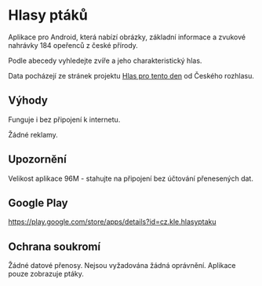 # Hlasy ptáků

Aplikace pro Android, která nabízí obrázky, základní informace a
zvukové nahrávky 184 opeřenců z české přírody.

Podle abecedy vyhledejte zvíře a jeho charakteristický hlas.

Data pocházejí ze stránek projektu [Hlas pro tento den](https://rozhlas.cz/hlas) od Českého rozhlasu.

## Výhody

Funguje i bez připojení k internetu.

Žádné reklamy.

## Upozornění

Velikost aplikace 96M - stahujte na připojení bez účtování
přenesených dat.

## Google Play

https://play.google.com/store/apps/details?id=cz.kle.hlasyptaku

## Ochrana soukromí

Žádné datové přenosy. Nejsou vyžadována žádná
oprávnění. Aplikace pouze zobrazuje ptáky.
